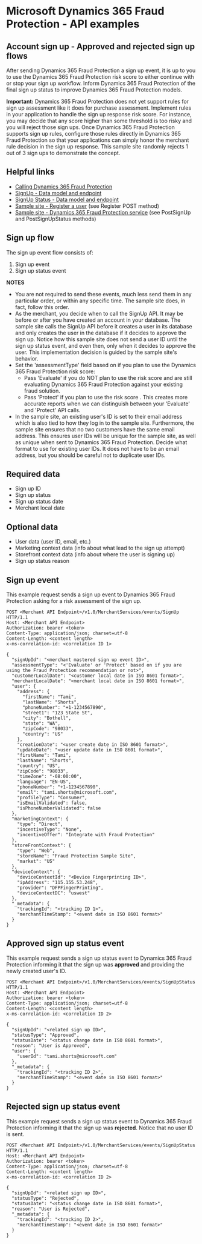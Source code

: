 # Microsoft Dynamics 365 Fraud Protection - API examples
## Account sign up - Approved and rejected sign up flows

After sending Dynamics 365 Fraud Protection a sign up event, it is up to you to use the Dynamics 365 Fraud Protection risk score to either continue with or stop your sign up workflow. Inform Dynamics 365 Fraud Protection of the final sign up status to improve Dynamics 365 Fraud Protection models.

**Important:** Dynamics 365 Fraud Protection does not yet support rules for sign up assessment like it does for purchase assessment. Implement rules in your application to handle the sign up response risk score. For instance, you may decide that any score higher than some threshold is too risky and you will reject those sign ups. Once Dynamics 365 Fraud Protection supports sign up rules, configure those rules directly in Dynamics 365 Fraud Protection so that your applications can simply honor the merchant rule decision in the sign up response. This sample site randomly rejects 1 out of 3 sign ups to demonstrate the concept.

## Helpful links
- [Calling Dynamics 365 Fraud Protection](./Authenticate&#32;and&#32;call&#32;Fraud&#32;Protection.md)
- [SignUp - Data model and endpoint](https://apidocs.microsoft.com/services/dynamics365fraudprotection#/v1.0/V1.0MerchantservicesEventsSignUpPost)
- [SignUp Status - Data model and endpoint](https://apidocs.microsoft.com/services/dynamics365fraudprotection#/v1.0/V1.0MerchantservicesEventsSignUpStatusPost)
- [Sample site - Register a user](../src/Web/Controllers/AccountController.cs) (see Register POST method)
- [Sample site - Dynamics 365 Fraud Protection service](../src/Infrastructure/Services/FraudProtectionService.cs) (see PostSignUp and PostSignUpStatus methods)

## Sign up flow
The sign up event flow consists of:
1. Sign up event
1. Sign up status event

**NOTES**
- You are not required to send these events, much less send them in any particular order, or within any specific time. The sample site does, in fact, follow this order. 
- As the merchant, you decide when to call the SignUp API. It may be before or after you have created an account in your database. The sample site calls the SignUp API before it creates a user in its database and only creates the user in the database if it decides to approve the sign up. Notice how this sample site does not send a user ID until the sign up status event, and even then, only when it decides to approve the user. This implementation decision is guided by the sample site's behavior.
- Set the 'assessmentType' field based on if you plan to use the Dynamics 365 Fraud Protection risk score:
  - Pass 'Evaluate' if you do NOT plan to use the risk score and are still evaluating Dynamics 365 Fraud Protection against your existing fraud solution.
  - Pass 'Protect' if you plan to use the risk score . This creates more accurate reports when we can distinguish between your 'Evaluate' and 'Protect' API calls.
- In the sample site, an existing user's ID is set to their email address which is also tied to how they log in to the sample site. Furthermore, the sample site ensures that no two customers have the same email address. This ensures user IDs will be unique for the sample site, as well as unique when sent to Dynamics 365 Fraud Protection. Decide what format to use for existing user IDs. It does not have to be an email address, but you should be careful not to duplicate user IDs.

## Required data
- Sign up ID
- Sign up status
- Sign up status date
- Merchant local date

## Optional data
- User data (user ID, email, etc.)
- Marketing context data (info about what lead to the sign up attempt)
- Storefront context data (info about where the user is signing up)
- Sign up status reason

## Sign up event
This example request sends a sign up event to Dynamics 365 Fraud Protection asking for a risk assessment of the sign up.
```http
POST <Merchant API Endpoint>/v1.0/MerchantServices/events/SignUp HTTP/1.1
Host: <Merchant API Endpoint>
Authorization: bearer <token>
Content-Type: application/json; charset=utf-8
Content-Length: <content length>
x-ms-correlation-id: <correlation ID 1>

{
  "signUpId": "<merchant mastered sign up event ID>",
  "assessmentType": "<'Evaluate' or 'Protect' based on if you are using the Fraud Protection recommendation or not>",
  "customerLocalDate": "<customer local date in ISO 8601 format>",
  "merchantLocalDate": "<merchant local date in ISO 8601 format>",
  "user": {
    "address": {
      "firstName": "Tami",
      "lastName": "Shorts",
      "phoneNumber": "+1-1234567890",
      "street1": "123 State St",
      "city": "Bothell",
      "state": "WA",
      "zipCode": "98033",
      "country": "US"
    },
    "creationDate": "<user create date in ISO 8601 format>",
    "updateDate": "<user update date in ISO 8601 format>",
    "firstName": "Tami",
    "lastName": "Shorts",
    "country": "US",
    "zipCode": "98033",
    "timeZone": "-08:00:00",
    "language": "EN-US",
    "phoneNumber": "+1-1234567890",
    "email": "tami.shorts@microsoft.com",
    "profileType": "Consumer",
    "isEmailValidated": false,
    "isPhoneNumberValidated": false
  },
  "marketingContext": {
    "type": "Direct",
    "incentiveType": "None",
    "incentiveOffer": "Integrate with Fraud Protection"
  },
  "storeFrontContext": {
    "type": "Web",
    "storeName": "Fraud Protection Sample Site",
    "market": "US"
  },
  "deviceContext": {
    "deviceContextId": "<Device Fingerprinting ID>",
    "ipAddress": "115.155.53.248",
    "provider": "DFPFingerPrinting",
    "deviceContextDC": "uswest"
  },
  "_metadata": {
    "trackingId": "<tracking ID 1>",
    "merchantTimeStamp": "<event date in ISO 8601 format>"
  }
}
```

## Approved sign up status event
This example request sends a sign up status event to Dynamics 365 Fraud Protection informing it that the sign up was **approved** and providing the newly created user's ID.
```http
POST <Merchant API Endpoint>/v1.0/MerchantServices/events/SignUpStatus HTTP/1.1
Host: <Merchant API Endpoint>
Authorization: bearer <token>
Content-Type: application/json; charset=utf-8
Content-Length: <content length>
x-ms-correlation-id: <correlation ID 2>

{
  "signUpId": "<related sign up ID>",
  "statusType": "Approved",
  "statusDate": "<status change date in ISO 8601 format>",
  "reason": "User is Approved",
  "user": {
    "userId": "tami.shorts@microsoft.com"
  },
  "_metadata": {
    "trackingId": "<tracking ID 2>",
    "merchantTimeStamp": "<event date in ISO 8601 format>"
  }
}
```

## Rejected sign up status event
This example request sends a sign up status event to Dynamics 365 Fraud Protection informing it that the sign up was **rejected**. Notice that no user ID is sent.
```http
POST <Merchant API Endpoint>/v1.0/MerchantServices/events/SignUpStatus HTTP/1.1
Host: <Merchant API Endpoint>
Authorization: bearer <token>
Content-Type: application/json; charset=utf-8
Content-Length: <content length>
x-ms-correlation-id: <correlation ID 2>

{
  "signUpId": "<related sign up ID>",
  "statusType": "Rejected",
  "statusDate": "<status change date in ISO 8601 format>",
  "reason": "User is Rejected",
  "_metadata": {
    "trackingId": "<tracking ID 2>",
    "merchantTimeStamp": "<event date in ISO 8601 format>"
  }
}
```
